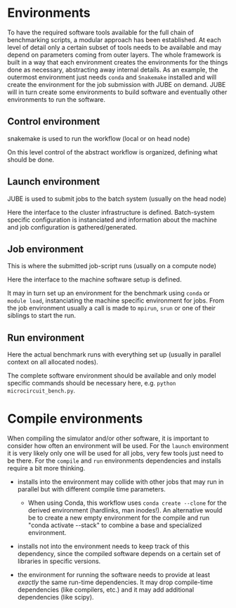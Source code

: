 
# Environments

To have the required software tools available for the full chain of
benchmarking scripts, a modular approach has been established. At each level of
detail only a certain subset of tools needs to be available and may depend on
parameters coming from outer layers. The whole framework is built in a way that
each environment creates the environments for the things done as necessary,
abstracting away internal details. As an example, the outermost environment
just needs `conda` and `Snakemake` installed and will create the environment
for the job submission with JUBE on demand. JUBE will in turn create some
environments to build software and eventually other environments to run the
software.

## Control environment

   snakemake is used to run the workflow (local or on head node)

   On this level control of the abstract workflow is organized, defining what
   should be done.

## Launch environment

   JUBE is used to submit jobs to the batch system (usually on the head node)

   Here the interface to the cluster infrastructure is defined. Batch-system
   specific configuration is instanciated and information about the machine and
   job configuration is gathered/generated.

## Job environment

   This is where the submitted job-script runs (usually on a compute node)

   Here the interface to the machine software setup is defined.

   It may in turn set up an environment for the benchmark using `conda` or
   `module load`, instanciating the machine specific environment for jobs.
   From the job environment usually a call is made to `mpirun`, `srun` or one
   of their siblings to start the run.

## Run environment

   Here the actual benchmark runs with everything set up (usually in parallel
   context on all allocated nodes).

   The complete software environment should be available and only model
   specific commands should be necessary here, e.g.  `python
   microcircuit_bench.py`.



# Compile environments

   When compiling the simulator and/or other software, it is important to
   consider how often an environment will be used. For the `launch` environment
   it is very likely only one will be used for all jobs, very few tools just
   need to be there. For the `compile` and `run` environments dependencies and
   installs require a bit more thinking.

   * installs into the environment may collide with other jobs that may run in
     parallel but with different compile time parameters.
     * When using Conda, this workflow uses `conda create --clone` for the
       derived environment (hardlinks, man inodes!). An alternative would be to
       create a new empty environment for the compile and run "conda activate
       --stack" to combine a base and specialized environment.

   * installs not into the environment needs to keep track of this dependency,
     since the compiled software depends on a certain set of libraries in
     specific versions.

   * the environment for running the software needs to provide at least
     *exactly* the same run-time dependencies. It may drop compile-time
     dependencies (like compilers, etc.) and it may add additional dependencies
     (like scipy).

